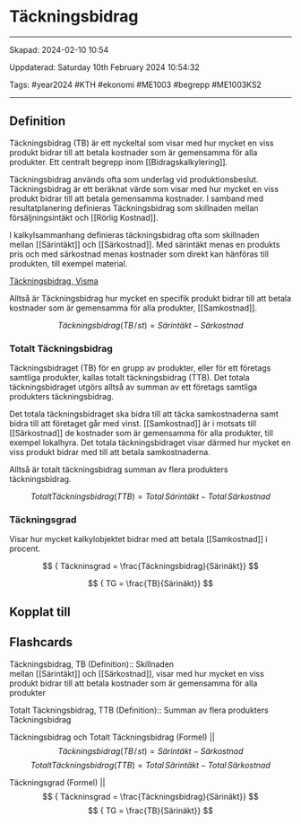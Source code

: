 # Täckningsbidrag

---

Skapad: 2024-02-10 10:54

Uppdaterad: Saturday 10th February 2024 10:54:32

Tags: #year2024 #KTH #ekonomi #ME1003 #begrepp #ME1003KS2

---

## Definition

Täckningsbidrag (TB) är ett nyckeltal som visar med hur mycket en viss produkt bidrar till att betala kostnader som är gemensamma för alla produkter. Ett centralt begrepp inom [[Bidragskalkylering]].

Täckningsbidrag används ofta som underlag vid produktionsbeslut. Täckningsbidrag är ett beräknat värde som visar med hur mycket en viss produkt bidrar till att betala gemensamma kostnader. I samband med resultatplanering definieras Täckningsbidrag som skillnaden mellan försäljningsintäkt och [[Rörlig Kostnad]].

I kalkylsammanhang definieras täckningsbidrag ofta som skillnaden mellan [[Särintäkt]] och [[Särkostnad]]. Med särintäkt menas en produkts pris och med särkostnad menas kostnader som direkt kan hänföras till produkten, till exempel material.

[Täckningsbidrag, Visma](https://vismaspcs.se/ekonomiska-termer/vad-ar-tackningsbidrag)

Alltså är Täckningsbidrag hur mycket en specifik produkt bidrar till att betala kostnader som är gemensamma för alla produkter, [[Samkostnad]].

$$
{ Täckningsbidrag (TB\!/\!st) = Särintäkt - Särkostnad}
$$

### Totalt Täckningsbidrag

Täckningsbidraget (TB) för en grupp av produkter, eller för ett företags samtliga produkter, kallas totalt täckningsbidrag (TTB). Det totala täckningsbidraget utgörs alltså av summan av ett företags samtliga produkters täckningsbidrag.

Det totala täckningsbidraget ska bidra till att täcka samkostnaderna samt bidra till att företaget går med vinst. [[Samkostnad]] är i motsats till [[Särkostnad]] de kostnader som är gemensamma för alla produkter, till exempel lokalhyra. Det totala täckningsbidraget visar därmed hur mycket en viss produkt bidrar med till att betala samkostnaderna.

Alltså är totalt täckningsbidrag summan av flera produkters täckningsbidrag.

$$
{ Totalt Täckningsbidrag (TTB) = Total \, Särintäkt - Total \, Särkostnad }
$$

### Täckningsgrad

Visar hur mycket kalkylobjektet bidrar med att betala [[Samkostnad]] i procent.

$$
{ Täckninsgrad =
\frac{Täckningsbidrag}{Särinäkt}}
$$

$$
{ TG =
\frac{TB}{Särinäkt}}
$$

## Kopplat till

## Flashcards

Täckningsbidrag, TB (Definition):: Skillnaden mellan [[Särintäkt]] och [[Särkostnad]], visar med hur mycket en viss produkt bidrar till att betala kostnader som är gemensamma för alla produkter
<!--SR:!2024-02-17,3,251!2024-02-16,3,252-->

Totalt Täckningsbidrag, TTB (Definition):: Summan av flera produkters Täckningsbidrag
<!--SR:!2024-02-17,4,270!2024-02-18,4,271-->

Täckningsbidrag och Totalt Täckningsbidrag (Formel)
||
$$
{ Täckningsbidrag (TB\!/\!st) = Särintäkt - Särkostnad}
$$
$$
{ Totalt Täckningsbidrag (TTB) = Total \, Särintäkt - Total \, Särkostnad }
$$
<!--SR:!2024-02-16,3,252-->

Täckningsgrad (Formel)
||
$$
{ Täckninsgrad =
\frac{Täckningsbidrag}{Särinäkt}}
$$
$$
{ TG =
\frac{TB}{Särinäkt}}
$$
<!--SR:!2024-02-14,1,232-->
